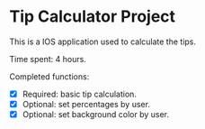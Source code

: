 # Tip Calculator Project

This is a IOS application used to calculate the tips.

Time spent: 4 hours.

Completed functions:

 * [x] Required: basic tip calculation.
 * [x] Optional: set percentages by user.
 * [x] Optional: set background color by user.
